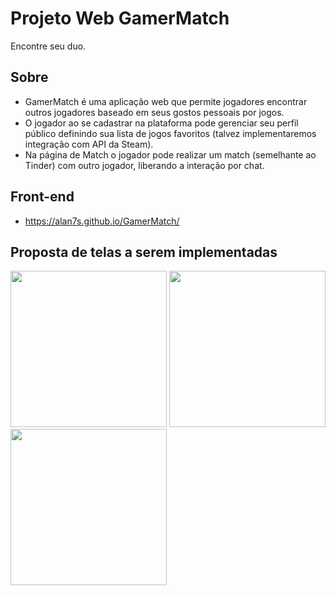 # Projeto Web GamerMatch
Encontre seu duo.

## Sobre

- GamerMatch é uma aplicação web que permite jogadores encontrar outros jogadores baseado em seus gostos pessoais por jogos. 
- O jogador ao se cadastrar na plataforma pode gerenciar seu perfil público definindo sua lista de jogos favoritos (talvez implementaremos integração com API da Steam).
- Na página de Match o jogador pode realizar um match (semelhante ao Tinder) com outro jogador, liberando a interação por chat.

## Front-end
- https://alan7s.github.io/GamerMatch/

## Proposta de telas a serem implementadas
<img src="../main/proposta/telas_melhoradas/tela_Mensagens.png" width="250"> <img src="../main/proposta/telas_melhoradas/tela_Perfil.png" width="250"> <img src="../main/proposta/telas_melhoradas/tela_Config.png" width="250">
